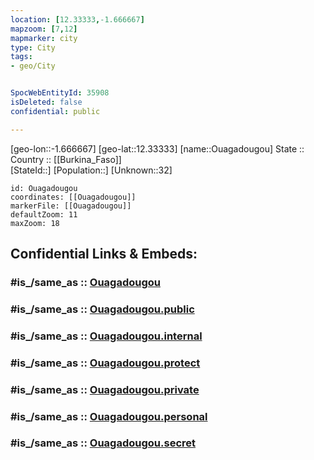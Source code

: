 ```yaml
---
location: [12.33333,-1.666667] 
mapzoom: [7,12] 
mapmarker: city 
type: City
tags:
- geo/City


SpocWebEntityId: 35908
isDeleted: false
confidential: public

---
```

[geo-lon::-1.666667] 
[geo-lat::12.33333] 
[name::Ouagadougou] 
State ::  
Country :: [[Burkina_Faso]]  
[StateId::] 
[Population::] 
[Unknown::32] 


```leaflet
id: Ouagadougou
coordinates: [[Ouagadougou]] 
markerFile: [[Ouagadougou]] 
defaultZoom: 11 
maxZoom: 18
```


## Confidential Links & Embeds: 

### #is_/same_as :: [Ouagadougou](/_Standards/Earth/Continent/Africa/Africa~West/Burkina_Faso/Regions~Burkina_Faso/Centre/counties~Centre/Kadiogo/City/Ouagadougou.md) 

### #is_/same_as :: [Ouagadougou.public](/_public/Earth/Continent/Africa/Africa~West/Burkina_Faso/Regions~Burkina_Faso/Centre/counties~Centre/Kadiogo/City/Ouagadougou.public.md) 

### #is_/same_as :: [Ouagadougou.internal](/_internal/Earth/Continent/Africa/Africa~West/Burkina_Faso/Regions~Burkina_Faso/Centre/counties~Centre/Kadiogo/City/Ouagadougou.internal.md) 

### #is_/same_as :: [Ouagadougou.protect](/_protect/Earth/Continent/Africa/Africa~West/Burkina_Faso/Regions~Burkina_Faso/Centre/counties~Centre/Kadiogo/City/Ouagadougou.protect.md) 

### #is_/same_as :: [Ouagadougou.private](/_private/Earth/Continent/Africa/Africa~West/Burkina_Faso/Regions~Burkina_Faso/Centre/counties~Centre/Kadiogo/City/Ouagadougou.private.md) 

### #is_/same_as :: [Ouagadougou.personal](/_personal/Earth/Continent/Africa/Africa~West/Burkina_Faso/Regions~Burkina_Faso/Centre/counties~Centre/Kadiogo/City/Ouagadougou.personal.md) 

### #is_/same_as :: [Ouagadougou.secret](/_secret/Earth/Continent/Africa/Africa~West/Burkina_Faso/Regions~Burkina_Faso/Centre/counties~Centre/Kadiogo/City/Ouagadougou.secret.md)

